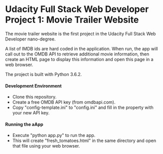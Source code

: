 # Udacity Full Stack Web Developer Project 1: Movie Trailer Website
The movie trailer website is the first project in the Udacity Full Stack Web Developer nano-degree.

A list of IMDB ids are hard coded in the application. When run, the app will call out to the OMDB API to retrieve additional movie information, then create an HTML page to display this information and open this page in a web browser.

The project is built with Python 3.6.2.

#### Development Environment
* Clone this repository.
* Create a free OMDB API key (from omdbapi.com).
* Copy "config-template.ini" to "config.ini" and fill in the property with your new API key.

#### Running the aApp
* Execute "python app.py" to run the app.
* This will create "fresh_tomatoes.html" in the same directory and open that file using your web browser.
